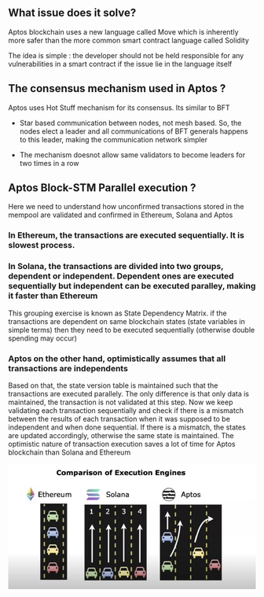 ## What issue does it solve? 

Aptos blockchain uses a new language called Move which is inherently more safer than the more common smart contract language called Solidity 

The idea is simple : the developer should not be held responsible for any vulnerabilities in a smart contract if the issue lie in the language itself 


## The consensus mechanism used in Aptos ? 

Aptos uses Hot Stuff mechanism for its consensus. Its similar to BFT

- Star based communication between nodes, not mesh based. So, the nodes elect a leader and all communications of BFT generals happens to this leader, making the communication network simpler 

- The mechanism doesnot allow same validators to become leaders for two times in a row


## Aptos Block-STM Parallel execution ?

Here we need to understand how unconfirmed transactions stored in the mempool are validated and confirmed in Ethereum, Solana and Aptos 

### In Ethereum, the transactions are executed sequentially. It is slowest process.

### In Solana, the transactions are divided into two groups, dependent or independent. Dependent ones are executed sequentially but independent can be executed paralley, making it faster than Ethereum 

This grouping exercise is known as State Dependency Matrix. if the transactions are dependent on same blockchain states (state variables in simple terms) then they need to be executed sequentially (otherwise double spending may occur)


### Aptos on the other hand, optimistically assumes that all transactions are independents

Based on that, the state version table is maintained such that the transactions are executed parallely. The only difference is that only data is maintained, the transaction is not validated at this step. Now we keep validating each transaction sequentially and check if there is a mismatch between the results of each transaction when it was supposed to be independent and when done sequential. If there is a mismatch, the states are updated accordingly, otherwise the same state is maintained. The optimistic nature of transaction execution saves a lot of time for Aptos blockchain than Solana and Ethereum 


![Execution engine](images/execution%20engine.jpg)





